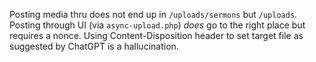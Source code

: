 Posting media thru does not end up in `/uploads/sermons` but `/uploads`.
Posting through UI (via `async-upload.php`) _does_ go to the right place but requires a nonce.
Using Content-Disposition header to set target file as suggested by ChatGPT is a hallucination.

